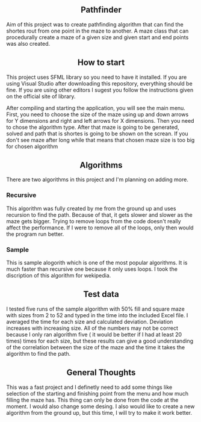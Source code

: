 <h2 style="text-align: center;">Pathfinder</h2>
Aim of this project was to create pathfinding algorithm that can find the shortes rout from one point in the maze to another. A maze class that can procedurally create a maze of a given size and given start and end points was also created.
<h2 style="text-align: center;">How to start</h2>
This project uses SFML library so you need to have it installed. If you are using Visual Studio after downloading this repository, everything should be fine. If you are using other editors I sugest you follow the instructions given on the official site of library.

After compiling and starting the application, you will see the main menu. First, you need to choose the size of the maze using up and down arrows for Y dimensions and right and left arrows for X dimensions. Then you need to chose the algorithm type. After that maze is going to be generated, solved and path that is shortes is going to be shown on the screan. If you don't see maze after long while that means that chosen maze size is too big for chosen algorithm
<h2 style="text-align: center;">Algorithms</h2>
There are two algorithms in this project and I'm planning on adding more.
<h3>Recursive</h3>
This algorithm was fully created by me from the ground up and uses recursion to find the path. Because of that, it gets slower and slower as the maze gets bigger. Trying to remove loops from the code doesn't really affect the performance. If I were to remove all of the loops, only then would the program run better.
<h3>Sample</h3>
This is sample alogorith which is one of the most popular algorithms. It is much faster than recursive one because it only uses loops. I took the discription of this algorithm for wekipedia.
<h2 style="text-align: center;">Test data</h2>
I tested five runs of the sample algorithm with 50% fill and square maze with sizes from 2 to 52 and typed in the time into the included Excel file. I averaged the time for each size and calculated deviation. Deviation increases with increasing  size. All of the numbers may not be correct because I only ran algorithm five ( it would be better if I had at least 20 times) times for each size, but these results can give a good understanding of the correlation between the size of the maze and the time it takes the algorithm to find the path.
<h2 style="text-align: center;">General Thoughts</h2>
This was a fast project and I definetly need to add some things like selection of the starting and finishing point from the menu and how much filling the maze has. This thing can only be done from the code at the moment. I would also change some desing. I also would like to create a new algorithm from the ground up, but this time, I will try to make it work better.
